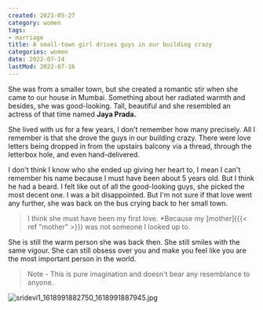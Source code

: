 ```yaml
---
created: 2021-05-27
category: women
tags:
- marriage
title: A small-town girl drives guys in our building crazy
categories: women
date: 2022-07-14
lastMod: 2022-07-16
---
```

She was from a smaller town, but she created a romantic stir when she came to our house in Mumbai. Something about her radiated warmth and besides, she was good-looking. Tall, beautiful and she resembled an actress of that time named **Jaya Prada.**

She lived with us for a few years, I don't remember how many precisely. All I remember is that she drove the guys in our building crazy. There were love letters being dropped in from the upstairs balcony via a thread, through the letterbox hole, and even hand-delivered.

I don't think I know who she ended up giving her heart to, I mean I can't remember his name because I must have been about 5 years old. But I think he had a beard. I felt like out of all the good-looking guys, she picked the most decent one. I was a bit disappointed. But I'm not sure if that love went any further, she was back on the bus crying back to her small town.

> I think she must have been my first love. *Because my [mother]({{< ref "mother" >}}) was not someone I looked up to.

She is still the warm person she was back then. She still smiles with the same vigour. She can still obsess over you and make you feel like you are the most important person in the world.

> Note - This is pure imagination and doesn't bear any resemblance to anyone. 

![sridevi1_1618991882750_1618991887945.jpg](https://manojnayak.mataroa.blog/images/4b733178.jpeg)
